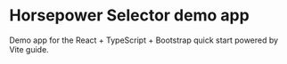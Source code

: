 # Horsepower Selector demo app 

Demo app for the React + TypeScript + Bootstrap quick start powered by Vite guide.

